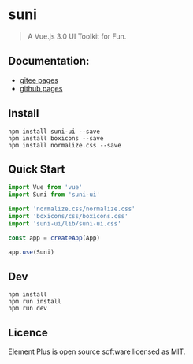 # suni

> A Vue.js 3.0 UI Toolkit for Fun.

## Documentation:

- [gitee pages](http://yysuni.gitee.io/suni/)
- [github pages](https://yysuni.github.io/suni/)

## Install

```shell
npm install suni-ui --save
npm install boxicons --save
npm install normalize.css --save
```

## Quick Start

```js
import Vue from 'vue'
import Suni from 'suni-ui'

import 'normalize.css/normalize.css'
import 'boxicons/css/boxicons.css'
import 'suni-ui/lib/suni-ui.css'

const app = createApp(App)

app.use(Suni)
```

## Dev

```shell
npm install
npm run install
npm run dev
```

## Licence

Element Plus is open source software licensed as MIT.
